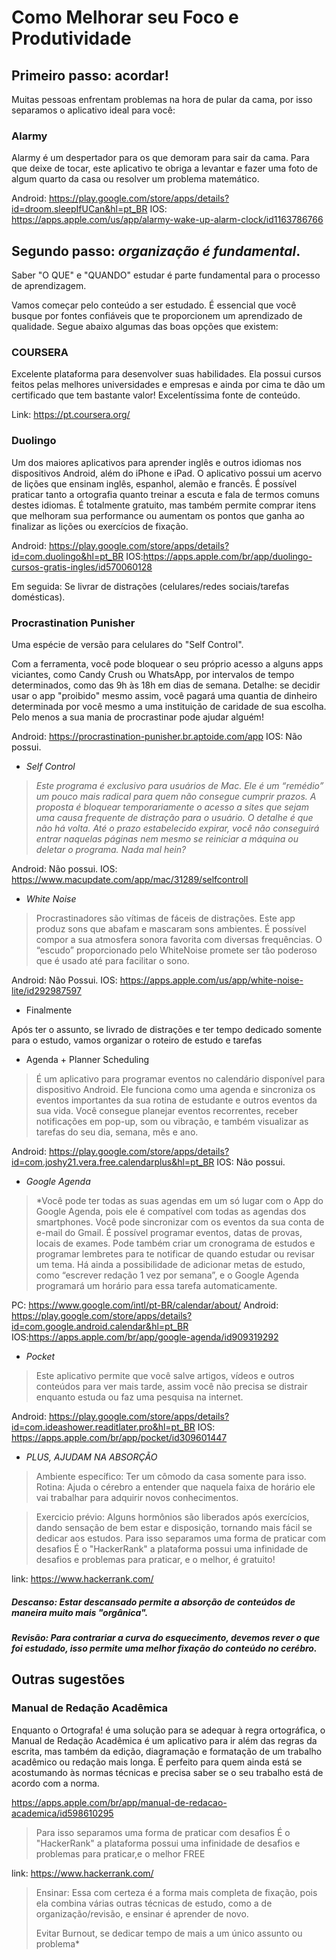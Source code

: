 # Como Melhorar seu Foco e Produtividade

## Primeiro passo: acordar!

Muitas pessoas enfrentam problemas na hora de pular da cama, por isso separamos o aplicativo ideal para você:

### Alarmy
Alarmy é um despertador para os que demoram para sair da cama. Para que deixe de tocar, este aplicativo te obriga a levantar e fazer uma foto de algum quarto da casa ou resolver um problema matemático.

Android: https://play.google.com/store/apps/details?id=droom.sleepIfUCan&hl=pt_BR
IOS:     https://apps.apple.com/us/app/alarmy-wake-up-alarm-clock/id1163786766


## Segundo passo: *organização é fundamental*.

Saber "O QUE" e "QUANDO" estudar é parte fundamental para o processo de aprendizagem.

Vamos começar pelo conteúdo a ser estudado. É essencial que você busque por fontes confiáveis que te proporcionem um aprendizado de qualidade. Segue abaixo algumas das boas opções que existem:
### COURSERA
Excelente plataforma para desenvolver suas habilidades. Ela possui cursos feitos pelas melhores universidades e empresas e ainda por cima te dão um certificado que tem bastante valor! Excelentíssima fonte de conteúdo.

Link: https://pt.coursera.org/

### Duolingo

Um dos maiores aplicativos para aprender inglês e outros idiomas nos dispositivos Android, além do iPhone e iPad. O aplicativo possui um acervo de lições que ensinam inglês, espanhol, alemão e francês. É possível praticar tanto a ortografia quanto treinar a escuta e fala de termos comuns destes idiomas. É totalmente gratuito, mas também permite comprar itens que melhoram sua performance ou aumentam os pontos que ganha ao finalizar as lições ou exercícios de fixação.

Android: https://play.google.com/store/apps/details?id=com.duolingo&hl=pt_BR
IOS:https://apps.apple.com/br/app/duolingo-cursos-gratis-ingles/id570060128

Em seguida: Se livrar de distrações (celulares/redes sociais/tarefas domésticas). 

### Procrastination Punisher
Uma espécie de versão para celulares do "Self Control".

Com a ferramenta, você pode bloquear o seu próprio acesso a alguns apps viciantes, como Candy Crush ou WhatsApp, por intervalos de tempo determinados, como das 9h às 18h em dias de semana. Detalhe: se decidir usar o app "proibido" mesmo assim, você pagará uma quantia de dinheiro determinada por você mesmo a uma instituição de caridade de sua escolha. Pelo menos a sua mania de procrastinar pode ajudar alguém!

Android: https://procrastination-punisher.br.aptoide.com/app
IOS: Não possui.

- *Self Control*

> *Este programa é exclusivo para usuários de Mac.
> Ele é um “remédio” um pouco mais radical para quem não consegue cumprir prazos.
> A proposta é bloquear temporariamente o acesso a sites que sejam uma causa
> frequente de distração para o usuário. O detalhe é que não há volta.
> Até o prazo estabelecido expirar, você não conseguirá entrar naquelas páginas
> nem mesmo se reiniciar a máquina ou deletar o programa. Nada mal hein?*

Android: Não possui.
IOS: https://www.macupdate.com/app/mac/31289/selfcontroll

- *White Noise*

> Procrastinadores são vítimas de fáceis de distrações.
> Este app produz sons que abafam e mascaram sons ambientes.
> É possível compor a sua atmosfera sonora favorita com diversas frequências.
> O “escudo” proporcionado pelo WhiteNoise promete ser tão poderoso que é usado até para facilitar o sono.

Android: Não Possui.
IOS: https://apps.apple.com/us/app/white-noise-lite/id292987597


- Finalmente

Após ter o assunto, se livrado de distrações e ter tempo dedicado somente para o estudo, vamos organizar o roteiro de estudo e tarefas

- Agenda + Planner Scheduling

> É  um aplicativo para programar eventos no calendário disponível para dispositivo Android. Ele funciona como uma agenda e sincroniza os eventos importantes da sua rotina de estudante e outros eventos da sua vida. Você consegue planejar eventos recorrentes, receber notificações em pop-up, som ou vibração, e também visualizar as tarefas do seu dia, semana, mês e ano.

Android: https://play.google.com/store/apps/details?id=com.joshy21.vera.free.calendarplus&hl=pt_BR
IOS: Não possui.

- *Google Agenda*
> *Você pode ter todas as suas agendas em um só lugar com o App do Google Agenda, pois ele é compatível com todas as agendas dos smartphones. Você pode sincronizar com os eventos da sua conta de e-mail do Gmail.
> É possível programar eventos, datas de provas, locais de exames. Pode também criar um cronograma de estudos e programar lembretes para te notificar de quando estudar ou revisar um tema.
> Há ainda a possibilidade de adicionar metas de estudo, como “escrever redação 1 vez por semana”, e o Google Agenda programará um horário para essa tarefa automaticamente.

PC: https://www.google.com/intl/pt-BR/calendar/about/
Android: https://play.google.com/store/apps/details?id=com.google.android.calendar&hl=pt_BR
IOS:https://apps.apple.com/br/app/google-agenda/id909319292

- *Pocket*
> Este aplicativo permite que você salve artigos, vídeos e outros conteúdos para ver mais tarde, assim você não precisa se distrair enquanto estuda ou faz uma pesquisa na internet.

Android: https://play.google.com/store/apps/details?id=com.ideashower.readitlater.pro&hl=pt_BR
IOS: https://apps.apple.com/br/app/pocket/id309601447

- *PLUS, AJUDAM NA ABSORÇÃO*

> Ambiente específico: Ter um cômodo da casa somente para isso.
> Rotina: Ajuda o cérebro a entender que naquela faixa de horário ele vai trabalhar para adquirir novos conhecimentos.

> Exercicio prévio: Alguns hormônios são liberados após exercícios, dando sensação de bem estar e disposição, tornando mais fácil se dedicar aos estudos.
> Para isso separamos uma forma de praticar com desafios
> É o "HackerRank" a plataforma possui uma infinidade de desafios e problemas para praticar, e o melhor, é gratuito!

link: https://www.hackerrank.com/

##### Descanso: Estar descansado permite a absorção de conteúdos de maneira muito mais "orgânica".
##### Revisão: Para contrariar a curva do esquecimento, devemos rever o que foi estudado, isso permite uma melhor fixação do conteúdo no cerébro.

## Outras sugestões

### Manual de Redação Acadêmica

Enquanto o Ortografa! é uma solução para se adequar à regra ortográfica, o Manual de Redação Acadêmica é um aplicativo para ir além das regras da escrita, mas também da edição, diagramação e formatação de um trabalho acadêmico ou redação mais longa. É perfeito para quem ainda está se acostumando às normas técnicas e precisa saber se o seu trabalho está de acordo com a norma.

https://apps.apple.com/br/app/manual-de-redacao-academica/id598610295

> Para isso separamos uma forma de praticar com desafios
> É o "HackerRank" a plataforma possui uma infinidade de desafios e problemas para praticar,e o melhor FREE

link: https://www.hackerrank.com/

>Ensinar: Essa com certeza é a forma mais completa de fixação, pois ela combina várias outras técnicas de estudo, como a de organização/revisão, e ensinar é aprender de novo.
> 
>Evitar Burnout, se dedicar tempo de mais a um único assunto ou problema*
